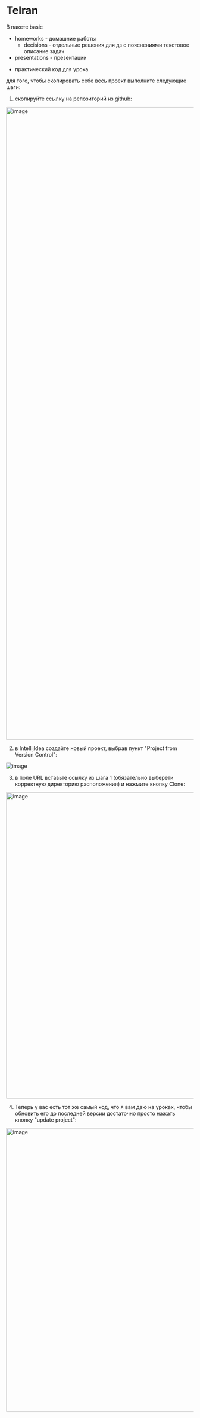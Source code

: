 # Telran

В пакете basic 
- homeworks - домашние работы
    - decisions - отдельные решения для дз с пояснениями
   текстовое описание задач
- presentations -  презентации
+ практический код для урока. 

для того, чтобы скопировать себе весь проект выполните следующие шаги:
1. скопируйте ссылку на репозиторий из github:

<img width="1694" alt="image" src="https://github.com/IliasMiftakhov/Telran/assets/114676896/85a2af13-003a-4a15-9d97-5e030c897bff">

2. в IntellijIdea создайте новый проект, выбрав пункт "Project from Version Control":

![image](https://github.com/IliasMiftakhov/Telran/assets/114676896/e9a17a28-9c88-4552-9f94-541ee1477111)

3. в поле URL вставьте ссылку из шага 1 (обязательно выберети корректную директорию расположения) и нажмите кнопку Clone:

<img width="820" alt="image" src="https://github.com/IliasMiftakhov/Telran/assets/114676896/d5a2f3f8-a3f0-411e-ba50-c47aa4f0b406">

4. Теперь у вас есть тот же самый код, что я вам даю на уроках, чтобы обновить его до последней версии достаточно просто нажать кнопку "update project":

<img width="760" alt="image" src="https://github.com/IliasMiftakhov/Telran/assets/114676896/aac0b0aa-4f6e-4a29-9558-d42e176f40e7">

 

